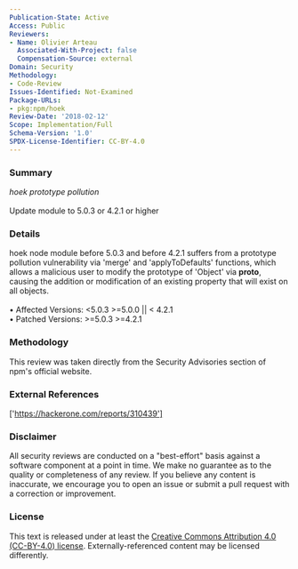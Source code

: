 ```yaml
---
Publication-State: Active
Access: Public
Reviewers:
- Name: Olivier Arteau
  Associated-With-Project: false
  Compensation-Source: external
Domain: Security
Methodology:
- Code-Review
Issues-Identified: Not-Examined
Package-URLs:
- pkg:npm/hoek
Review-Date: '2018-02-12'
Scope: Implementation/Full
Schema-Version: '1.0'
SPDX-License-Identifier: CC-BY-4.0
---
```

### Summary
*hoek prototype pollution*<br><br>Update module to 5.0.3 or 4.2.1 or higher
### Details
hoek node module before 5.0.3 and before 4.2.1 suffers from a prototype pollution vulnerability via 'merge' and 'applyToDefaults' functions, which allows a malicious user to modify the prototype of 'Object' via __proto__, causing the addition or modification of an existing property that will exist on all objects.
<br><br>• Affected Versions: <5.0.3 >=5.0.0 || < 4.2.1
<br>• Patched Versions: >=5.0.3 >=4.2.1
### Methodology
This review was taken directly from the Security Advisories section of npm's official website.
### External References
['https://hackerone.com/reports/310439']
### Disclaimer
All security reviews are conducted on a "best-effort" basis against a software component at a point in time. We make no guarantee as to the quality or completeness of any review. If you believe any content is inaccurate, we encourage you to open an issue or submit a pull request with a correction or improvement.
### License
This text is released under at least the [Creative Commons Attribution 4.0 (CC-BY-4.0) license](https://creativecommons.org/licenses/by/4.0/legalcode.txt). Externally-referenced content may be licensed differently.
